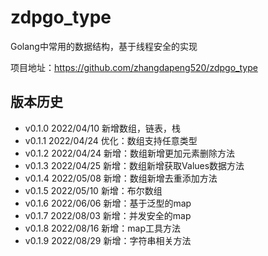 # zdpgo_type

Golang中常用的数据结构，基于线程安全的实现

项目地址：https://github.com/zhangdapeng520/zdpgo_type

## 版本历史

- v0.1.0 2022/04/10 新增数组，链表，栈
- v0.1.1 2022/04/24 优化：数组支持任意类型
- v0.1.2 2022/04/24 新增：数组新增更加元素删除方法
- v0.1.3 2022/04/25 新增：数组新增获取Values数据方法
- v0.1.4 2022/05/08 新增：数组新增去重添加方法
- v0.1.5 2022/05/10 新增：布尔数组
- v0.1.6 2022/06/06 新增：基于泛型的map
- v0.1.7 2022/08/03 新增：并发安全的map
- v0.1.8 2022/08/16 新增：map工具方法
- v0.1.9 2022/08/29 新增：字符串相关方法
